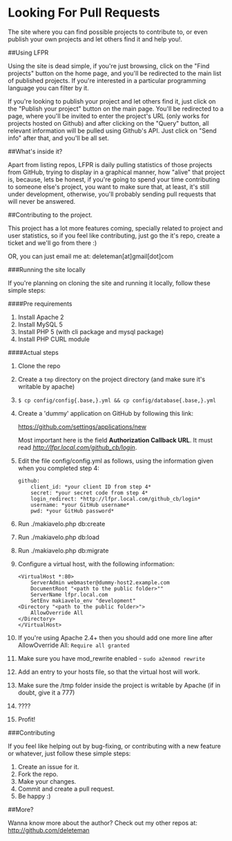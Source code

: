 Looking For Pull Requests
=====================
The site where you can find possible projects to contribute to, or even publish your own projects and let others find it and help you!.

##Using LFPR

Using the site is dead simple, if you're just browsing, click on the "Find projects" button on the home page, and you'll be redirected to the main list of published projects. If you're interested in a particular programming language you can filter by it.

If you're looking to publish your project and let others find it, just click on the "Publish your project" button on the main page. You'll be redirected to a page, where you'll be invited to enter the project's URL (only works for projects hosted on Github) and after clicking on the "Query" button, all relevant information will be pulled using Github's API. Just click on "Send info" after that, and you'll be all set.

##What's inside it?

Apart from listing repos, LFPR is daily pulling statistics of those projects from GitHub, trying to display in a graphical manner, how "alive" that project is, because, lets be honest, if you're going to spend your time contributing to someone else's project, you want to make sure that, at least, it's still under development, otherwise, you'll probably sending pull requests that will never be answered.

##Contributing to the project.

This project has a lot more features coming, specially related to project and user statistics, so if you feel like contributing, just go the it's repo, create a ticket and we'll go from there :)

OR, you can just email me at: deleteman[at]gmail[dot]com 

###Running the site locally

If you're planning on cloning the site and running it locally, follow these simple steps:

####Pre requirements

1. Install Apache 2
2. Install MySQL 5 
3. Install PHP 5  (with cli package and mysql package)
4. Install PHP CURL module

####Actual steps

1. Clone the repo
2. Create a `tmp` directory on the project directory (and make sure it's writable by apache)
3. `$ cp config/config{.base,}.yml && cp config/database{.base,}.yml`
4. Create a 'dummy' application on GitHub by following this link:

    https://github.com/settings/applications/new
    
    Most important here is the field **Authorization Callback URL**. It must read *http://lfpr.local.com/github_cb/login*.
5. Edit the file config/config.yml as follows, using the information given when you completed step 4:
    ```
    github:
        client_id: *your client ID from step 4*
        secret: *your secret code from step 4*
        login_redirect: *http://lfpr.local.com/github_cb/login*
        username: *your GitHub username*
        pwd: *your GitHub password*
    ```

6. Run ./makiavelo.php db:create
7. Run ./makiavelo.php db:load
8. Run ./makiavelo.php db:migrate
9. Configure a virtual host, with the following information:
    ```
    <VirtualHost *:80>
        ServerAdmin webmaster@dummy-host2.example.com
        DocumentRoot "<path to the public folder>""
        ServerName lfpr.local.com
        SetEnv makiavelo_env "development"
    <Directory "<path to the public folder>">
        AllowOverride All
    </Directory>
    </VirtualHost>
    ```

10. If you're using Apache 2.4+ then you should add one more line after AllowOverride All: `Require all granted`
11. Make sure you have mod_rewrite enabled - `sudo a2enmod rewrite`
12. Add an entry to your hosts file, so that the virtual host will work.
13. Make sure the /tmp folder inside the project is writable by Apache (if in doubt, give it a 777)
14. ????
15. Profit!



###Contributing

If you feel like helping out by bug-fixing, or contributing with a new feature or whatever, just follow these simple steps:

1. Create an issue for it.
2. Fork the repo.
3. Make your changes.
4. Commit and create a pull request.
5. Be happy :)


##More?

Wanna know more about the author? Check out my other repos at: http://github.com/deleteman
